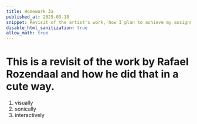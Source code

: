 ```yaml
---
title: Homework 3a
published_at: 2025-03-18
snippet: Revisit of the artist's work, how I plan to achieve my assignment 1 and enlist some feedbacks from a collegue.
disable_html_sanitization: true
allow_math: true
---
```


# This is a revisit of the work by Rafael Rozendaal and how he did that in a cute way.

1. visually
2. sonically
3. interactively
